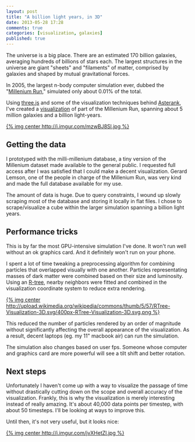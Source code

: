 ```yaml
---
layout: post
title: "A billion light years, in 3D"
date: 2013-05-28 17:28
comments: true
categories: [visualization, galaxies]
published: true
---
```


The universe is a big place.  There are an estimated 170 billion galaxies, averaging hundreds of billions of stars each.  The largest structures in the universe are giant "sheets" and "filaments" of matter, comprised by galaxies and shaped by mutual gravitational forces.

In 2005, the largest n-body computer simulation ever, dubbed the "[Millenium Run](http://en.wikipedia.org/wiki/Millennium_Run)," simulated only about 0.01% of the total.

Using [three.js](http://threejs.org) and some of the visualization techniques behind [Asterank](http://asterank.com), I've created a [visualization](http://www.asterank.com/galaxies) of part of the Millenium Run, spanning about 5 million galaxies and a billion light-years.

[{% img center http://i.imgur.com/mzwBJ8Sl.jpg %}](http://www.asterank.com/galaxies)

<!-- more -->

## Getting the data

I prototyped with the milli-millenium database, a tiny version of the Millenium dataset made available to the general public.  I requested full access after I was satisfied that I could make a decent visualization.  Gerard Lemson, one of the people in charge of the Millenium Run, was very kind and made the full database available for my use.

The amount of data is huge.  Due to query constraints, I wound up slowly scraping most of the database and storing it locally in flat files.  I chose to scrape/visualize a cube within the larger simulation spanning a billion light years.

## Performance tricks

This is by far the most GPU-intensive simulation I've done.  It won't run well without an ok graphics card.  And it definitely won't run on your phone.

 I spent a lot of time tweaking a preprocessing algorithm for combining particles that overlapped visually with one another.  Particles representating masses of dark matter were combined based on their size and luminosity.  Using an [R-tree](http://en.wikipedia.org/wiki/R-tree), nearby neighbors were fitted and combined in the visualization coordinate system to reduce extra rendering.

[{% img center http://upload.wikimedia.org/wikipedia/commons/thumb/5/57/RTree-Visualization-3D.svg/400px-RTree-Visualization-3D.svg.png  %}](http://en.wikipedia.org/wiki/R-tree)

This reduced the number of particles rendered by an order of magnitude without significantly affecting the overall appearance of the visualization.  As a result, decent laptops (eg. my 11" macbook air) can run the simulation.

The simulation also changes based on user fps.  Someone whose computer and graphics card are more powerful will see a tilt shift and better rotation.

## Next steps

Unfortunately I haven't come up with a way to visualize the passage of time without drastically cutting down on the scope and overall accuracy of the visualization.  Frankly, this is why the visualization is merely interesting instead of really amazing.  It's about 40,000 data points per timestep, with about 50 timesteps.  I'll be looking at ways to improve this.

Until then, it's not very useful, but it looks nice:

[{% img center http://i.imgur.com/jvXHetZl.jpg %}](http://www.asterank.com/galaxies)
